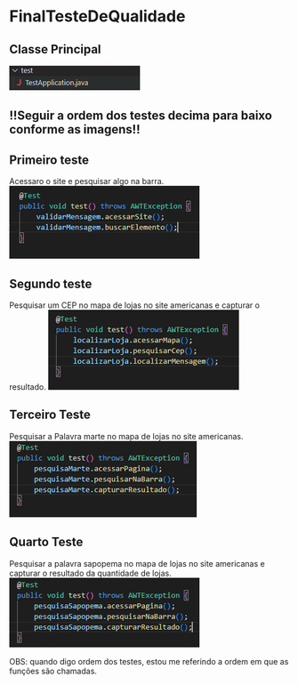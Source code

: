 # FinalTesteDeQualidade

## Classe Principal
![img](/TQS/TrabFinal/imgs/class_teste.png)


## !!Seguir a ordem dos testes decima para baixo conforme as imagens!!

## Primeiro teste
Acessaro o site e pesquisar algo na barra.
![img](/TQS/TrabFinal/imgs/Teste_F.png)

## Segundo teste
Pesquisar um CEP no mapa de lojas no site americanas e capturar o resultado.
![img](/TQS/TrabFinal/imgs/Teste_1.png)


## Terceiro Teste
Pesquisar a Palavra marte no mapa de lojas no site americanas.
![img](/TQS/TrabFinal/imgs/Teste_marte.png)

## Quarto Teste
Pesquisar a palavra sapopema no mapa de lojas no site americanas e capturar o resultado da quantidade de lojas.
![img](/TQS/TrabFinal/imgs/Teste_Sapopema.png)

OBS: quando digo ordem dos testes, estou me referindo a ordem em que as funções são chamadas.

